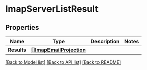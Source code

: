 # ImapServerListResult

## Properties

Name | Type | Description | Notes
------------ | ------------- | ------------- | -------------
**Results** | [**[]ImapEmailProjection**](ImapEmailProjection) |  | 

[[Back to Model list]](../README#documentation-for-models) [[Back to API list]](../README#documentation-for-api-endpoints) [[Back to README]](../README)


